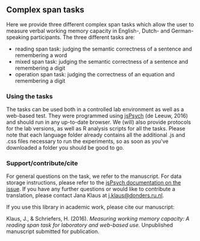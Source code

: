 ## Complex span tasks #
Here we provide three different complex span tasks which allow the user to measure verbal working memory capacity in English-, Dutch- and German-speaking participants. The three different tasks are:
- reading span task: judging the semantic correctness of a sentence and remembering a word
- mixed span task: judging the semantic correctness of a sentence and remembering a digit
- operation span task: judging the correctness of an equation and remembering a digit

### Using the tasks #
The tasks can be used both in a controlled lab environment as well as a web-based test. They were programmed using [jsPsych](http://www.jspsych.org/) (de Leeuw, 2016) and should run in any up-to-date browser. We (will) also provide protocols for the lab versions, as well as R analysis scripts for all the tasks. Please note that each language folder already contains all the additional .js and .css files necessary to run the experiments, so as soon as you've downloaded a folder you should be good to go.

### Support/contribute/cite #
For general questions on the task, we refer to the manuscript. For data storage instructions, please refer to the [jsPsych documentation on the issue](http://docs.jspsych.org/features/data/). If you have any further questions or would like to contribute a translation, please contact Jana Klaus at j.klaus@donders.ru.nl. 

If you use this library in academic work, please cite our manuscript: 

Klaus, J., & Schriefers, H. (2016). *Measuring working memory capacity: A reading span task for laboratory and web-based use.* Unpublished manuscript submitted for publication.
